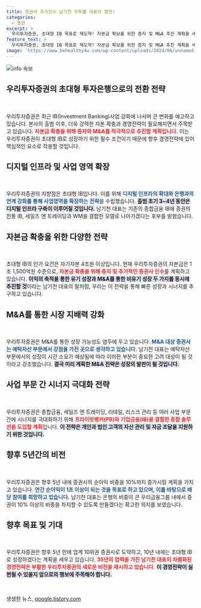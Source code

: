 ```yaml
---
title: 증권사 추가인수 남기천 우투證 대표의 발언!
categories:
  - 증권
excerpt: >
  우리투자증권, 초대형 IB 목표로 재도약! 자본금 확보를 위한 증자 및 M&A 추진 계획을 세우며 업계 10위권 증권사로의 도약을 선언했다. 새로운 경영전략이 불러올 변화가 기대된다!
feature_text: >
  우리투자증권, 초대형 IB 목표로 재도약! 자본금 확보를 위한 증자 및 M&A 추진 계획을 세우며 업계 10위권 증권사로의 도약을 선언했다. 새로운 경영전략이 불러올 변화가 기대된다!
image: 'https://www.behealthy4u.com/wp-content/uploads/2024/06/unnamed-file.png'
---
```


<p><img src="https://www.behealthy4u.com/wp-content/uploads/2024/06/unnamed-file.png" alt="info 속보" /></p>

<h2 data-ke-size="size26">우리투자증권의 초대형 투자은행으로의 전환 전략</h2>

<p data-ke-size="size16">&nbsp;</p>

<p>우리투자증권은 최근 IB(Investment Banking)사업 강화에 나서며 큰 변화를 예고하고 있습니다. 본사의 출범 이후, 더욱 강력한 자본 확충과 경영전략이 필요해지면서 주목받고 있습니다. <b><span style="color: #ee2323;">자본금 확충을 위해 증자와 M&amp;A를 적극적으로 추진할 계획입니다.</span></b> 이는 우리투자증권이 초대형 IB로 성장하기 위한 필수 조건이기 때문에 향후 경영전략에 있어 핵심적인 요소로 작용할 것입니다. </p>

<h2 data-ke-size="size26">디지털 인프라 및 사업 영역 확장</h2>

<p data-ke-size="size16">&nbsp;</p>

<p>우리투자증권의 지향점은 초대형 IB입니다. 이를 위해 <b><span style="color: #1a5490;">디지털 인프라의 확대와 은행과의 연계 강화를 통해 사업영역을 확장하는 전략</span></b>을 수립했습니다. <b><span style="background-color: #21538527;">출범 초기 3~4년 동안은 디지털 인프라 구축이 이루어질 것입니다.</span></b> 남기천 대표는 기존의 종합금융 IB에 증권의 전통 IB, 세일즈 앤 트레이딩과 WM을 결합한 모델로 나아가겠다는 포부를 밝혔습니다.</p>

<h2 data-ke-size="size26">자본금 확충을 위한 다양한 전략</h2>

<p data-ke-size="size16">&nbsp;</p>

<p>초대형 IB의 인가 요건은 자기자본 4조원 이상입니다. 현재 우리투자증권의 자본금은 1조 1,500억원 수준으로, <b><span style="color: #ee2323;">자본금 확충을 위해 증자 및 추가적인 증권사 인수</span></b>를 계획하고 있습니다. <b><span style="background-color: #21538527;">이익의 축적을 통한 유기 성장과 M&amp;A를 통한 비유기 성장 두 가지를 동시에 추진할 것</span></b>이라는 남기천 대표의 말처럼, 우리는 이 전략을 통해 빠른 성장과 시너지를 추구하고 있습니다.</p>

<h2 data-ke-size="size26">M&A를 통한 시장 지배력 강화</h2>

<p data-ke-size="size16">&nbsp;</p>

<p>우리투자증권은 M&amp;A를 통한 성장 가능성도 염두에 두고 있습니다. <b><span style="color: #1a5490;">M&amp;A 대상 증권사는 예탁자산 부문에서 강점을 가진 곳으로 생각하고 있습니다.</span></b> 남기천 대표는 예탁자산 부문에서의 성장이 시간 소요가 예상됨에 따라 이러한 부분이 중요한 고려 대상이 될 것이라고 강조했습니다. <b><span style="background-color: #21538527;">결국 미리 계획한 M&amp;A 전략은 성장의 발판이 될 것입니다.</span></b> </p>

<h2 data-ke-size="size26">사업 부문 간 시너지 극대화 전략</h2>

<p data-ke-size="size16">&nbsp;</p>

<p>우리투자증권은 종합금융, 세일즈 앤 트레이딩, 리테일, 리스크 관리 등 여러 사업 부문 간에 시너지를 극대화하기 위해 <b><span style="color: #ee2323;">프라이빗뱅커(PB)와 기업금융(IB)을 결합한 종합 솔루션을 도입할 계획</span></b>입니다. <b><span style="background-color: #21538527;">이 전략은 개인과 법인 고객의 자산 관리 및 자금 조달을 지원하기 위한 것입니다.</span></b> </p>

<h2 data-ke-size="size26">향후 5년간의 비전</h2>

<p data-ke-size="size16">&nbsp;</p>

<p>우리투자증권은 향후 5년 내에 증권사의 순이익 비중을 10%까지 증가시킬 계획을 가지고 있습니다. <b><span style="color: #1a5490;">연간 순이익이 1조 이상이 되는 것을 목표로 하고 있으며, 이를 바탕으로 배당 참여를 희망하고 있습니다.</span></b> 남기천 대표는 은행의 비중이 큰 우리금융그룹 내에서 증권이 10% 이상의 비중을 차지할 수 있도록 만들겠다는 확고한 의지를 보였습니다.</p>

<h2 data-ke-size="size26">향후 목표 및 기대</h2>

<p data-ke-size="size16">&nbsp;</p>

<p>우리투자증권은 향후 5년 안에 업계 10위권 증권사로 도약하고, 10년 내에는 초대형 IB로 성장하겠다는 계획을 세우고 있습니다. <b><span style="color: #ee2323;">35년의 업력을 가진 남기천 대표의 차별화된 경영전략은 부활한 우리투자증권의 새로운 비전을 제시하고 있습니다.</span></b> <b><span style="background-color: #21538527;">이 경영전략이 실현될 수 있을지 앞으로의 행보에 주목해야 합니다.</span></b> </p>

<p data-ke-size="size16">&nbsp;</p>
생생한 뉴스, <a href="https://qoogle.tistory.com" rel="dofollow">qoogle.tistory.com</a>


